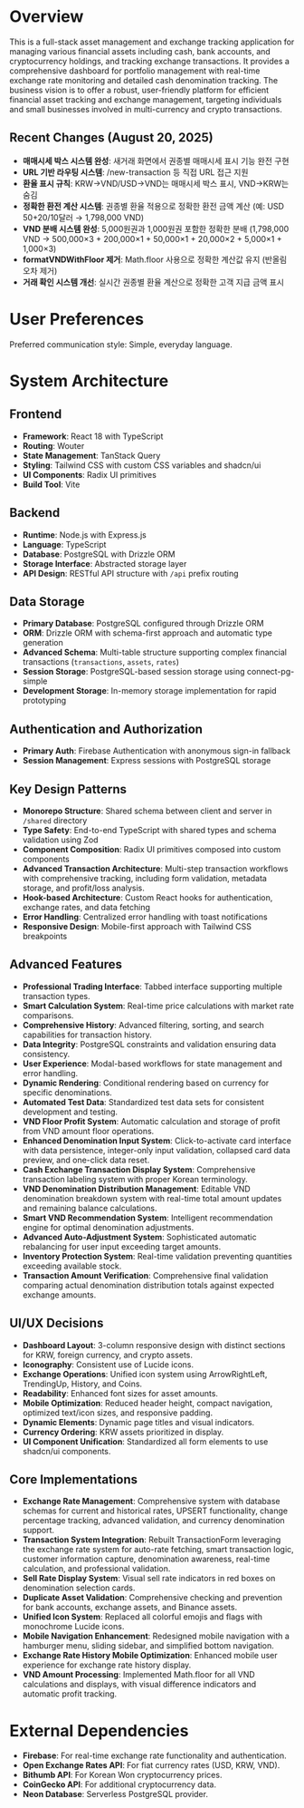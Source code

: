 # Overview

This is a full-stack asset management and exchange tracking application for managing various financial assets including cash, bank accounts, and cryptocurrency holdings, and tracking exchange transactions. It provides a comprehensive dashboard for portfolio management with real-time exchange rate monitoring and detailed cash denomination tracking. The business vision is to offer a robust, user-friendly platform for efficient financial asset tracking and exchange management, targeting individuals and small businesses involved in multi-currency and crypto transactions.

## Recent Changes (August 20, 2025)
- **매매시세 박스 시스템 완성**: 새거래 화면에서 권종별 매매시세 표시 기능 완전 구현
- **URL 기반 라우팅 시스템**: /new-transaction 등 직접 URL 접근 지원
- **환율 표시 규칙**: KRW→VND/USD→VND는 매매시세 박스 표시, VND→KRW는 숨김
- **정확한 환전 계산 시스템**: 권종별 환율 적용으로 정확한 환전 금액 계산 (예: USD 50+20/10달러 → 1,798,000 VND)
- **VND 분배 시스템 완성**: 5,000원권과 1,000원권 포함한 정확한 분배 (1,798,000 VND → 500,000×3 + 200,000×1 + 50,000×1 + 20,000×2 + 5,000×1 + 1,000×3)
- **formatVNDWithFloor 제거**: Math.floor 사용으로 정확한 계산값 유지 (반올림 오차 제거)
- **거래 확인 시스템 개선**: 실시간 권종별 환율 계산으로 정확한 고객 지급 금액 표시

# User Preferences

Preferred communication style: Simple, everyday language.

# System Architecture

## Frontend
- **Framework**: React 18 with TypeScript
- **Routing**: Wouter
- **State Management**: TanStack Query
- **Styling**: Tailwind CSS with custom CSS variables and shadcn/ui
- **UI Components**: Radix UI primitives
- **Build Tool**: Vite

## Backend
- **Runtime**: Node.js with Express.js
- **Language**: TypeScript
- **Database**: PostgreSQL with Drizzle ORM
- **Storage Interface**: Abstracted storage layer
- **API Design**: RESTful API structure with `/api` prefix routing

## Data Storage
- **Primary Database**: PostgreSQL configured through Drizzle ORM
- **ORM**: Drizzle ORM with schema-first approach and automatic type generation
- **Advanced Schema**: Multi-table structure supporting complex financial transactions (`transactions`, `assets`, `rates`)
- **Session Storage**: PostgreSQL-based session storage using connect-pg-simple
- **Development Storage**: In-memory storage implementation for rapid prototyping

## Authentication and Authorization
- **Primary Auth**: Firebase Authentication with anonymous sign-in fallback
- **Session Management**: Express sessions with PostgreSQL storage

## Key Design Patterns
- **Monorepo Structure**: Shared schema between client and server in `/shared` directory
- **Type Safety**: End-to-end TypeScript with shared types and schema validation using Zod
- **Component Composition**: Radix UI primitives composed into custom components
- **Advanced Transaction Architecture**: Multi-step transaction workflows with comprehensive tracking, including form validation, metadata storage, and profit/loss analysis.
- **Hook-based Architecture**: Custom React hooks for authentication, exchange rates, and data fetching
- **Error Handling**: Centralized error handling with toast notifications
- **Responsive Design**: Mobile-first approach with Tailwind CSS breakpoints

## Advanced Features
- **Professional Trading Interface**: Tabbed interface supporting multiple transaction types.
- **Smart Calculation System**: Real-time price calculations with market rate comparisons.
- **Comprehensive History**: Advanced filtering, sorting, and search capabilities for transaction history.
- **Data Integrity**: PostgreSQL constraints and validation ensuring data consistency.
- **User Experience**: Modal-based workflows for state management and error handling.
- **Dynamic Rendering**: Conditional rendering based on currency for specific denominations.
- **Automated Test Data**: Standardized test data sets for consistent development and testing.
- **VND Floor Profit System**: Automatic calculation and storage of profit from VND amount floor operations.
- **Enhanced Denomination Input System**: Click-to-activate card interface with data persistence, integer-only input validation, collapsed card data preview, and one-click data reset.
- **Cash Exchange Transaction Display System**: Comprehensive transaction labeling system with proper Korean terminology.
- **VND Denomination Distribution Management**: Editable VND denomination breakdown system with real-time total amount updates and remaining balance calculations.
- **Smart VND Recommendation System**: Intelligent recommendation engine for optimal denomination adjustments.
- **Advanced Auto-Adjustment System**: Sophisticated automatic rebalancing for user input exceeding target amounts.
- **Inventory Protection System**: Real-time validation preventing quantities exceeding available stock.
- **Transaction Amount Verification**: Comprehensive final validation comparing actual denomination distribution totals against expected exchange amounts.

## UI/UX Decisions
- **Dashboard Layout**: 3-column responsive design with distinct sections for KRW, foreign currency, and crypto assets.
- **Iconography**: Consistent use of Lucide icons.
- **Exchange Operations**: Unified icon system using ArrowRightLeft, TrendingUp, History, and Coins.
- **Readability**: Enhanced font sizes for asset amounts.
- **Mobile Optimization**: Reduced header height, compact navigation, optimized text/icon sizes, and responsive padding.
- **Dynamic Elements**: Dynamic page titles and visual indicators.
- **Currency Ordering**: KRW assets prioritized in display.
- **UI Component Unification**: Standardized all form elements to use shadcn/ui components.

## Core Implementations
- **Exchange Rate Management**: Comprehensive system with database schemas for current and historical rates, UPSERT functionality, change percentage tracking, advanced validation, and currency denomination support.
- **Transaction System Integration**: Rebuilt TransactionForm leveraging the exchange rate system for auto-rate fetching, smart transaction logic, customer information capture, denomination awareness, real-time calculation, and professional validation.
- **Sell Rate Display System**: Visual sell rate indicators in red boxes on denomination selection cards.
- **Duplicate Asset Validation**: Comprehensive checking and prevention for bank accounts, exchange assets, and Binance assets.
- **Unified Icon System**: Replaced all colorful emojis and flags with monochrome Lucide icons.
- **Mobile Navigation Enhancement**: Redesigned mobile navigation with a hamburger menu, sliding sidebar, and simplified bottom navigation.
- **Exchange Rate History Mobile Optimization**: Enhanced mobile user experience for exchange rate history display.
- **VND Amount Processing**: Implemented Math.floor for all VND calculations and displays, with visual difference indicators and automatic profit tracking.

# External Dependencies

- **Firebase**: For real-time exchange rate functionality and authentication.
- **Open Exchange Rates API**: For fiat currency rates (USD, KRW, VND).
- **Bithumb API**: For Korean Won cryptocurrency prices.
- **CoinGecko API**: For additional cryptocurrency data.
- **Neon Database**: Serverless PostgreSQL provider.